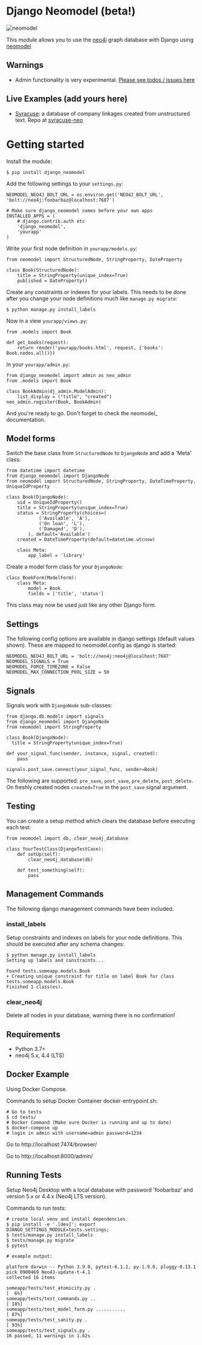 # Django Neomodel (beta!)

![neomodel](https://raw.githubusercontent.com/neo4j-contrib/neomodel/master/doc/source/_static/neomodel-300.png)

This module allows you to use the [neo4j](https://www.neo4j.org) graph database with Django using [neomodel](http://neomodel.readthedocs.org)


## Warnings

* Admin functionality is very experimental. [Please see todos / issues here](https://github.com/neo4j-contrib/django-neomodel/projects/1)

## Live Examples (add yours here)

* [Syracuse](https://syracuse.1145.am>): a database of company linkages created from unstructured text. Repo at [syracuse-neo](https://github.com/alanbuxton/syracuse-neo.git)

# Getting started

Install the module:

    $ pip install django_neomodel

Add the following settings to your `settings.py`:

    NEOMODEL_NEO4J_BOLT_URL = os.environ.get('NEO4J_BOLT_URL', 'bolt://neo4j:foobarbaz@localhost:7687')

    # Make sure django_neomodel comes before your own apps
    INSTALLED_APPS = (
        # django.contrib.auth etc
        'django_neomodel',
        'yourapp'
    )

Write your first node definition in `yourapp/models.py`:

    from neomodel import StructuredNode, StringProperty, DateProperty

    class Book(StructuredNode):
        title = StringProperty(unique_index=True)
        published = DateProperty()

Create any constraints or indexes for your labels. This needs to be done after you change your node definitions
much like `manage.py migrate`:

    $ python manage.py install_labels

Now in a view `yourapp/views.py`:

    from .models import Book

    def get_books(request):
        return render('yourapp/books.html', request, {'books': Book.nodes.all()})

In your `yourapp/admin.py`:

    from django_neomodel import admin as neo_admin
    from .models import Book

    class BookAdmin(dj_admin.ModelAdmin):
        list_display = ("title", "created")
    neo_admin.register(Book, BookAdmin)

And you're ready to go. Don't forget to check the neomodel_ documentation.

## Model forms

Switch the base class from `StructuredNode` to `DjangoNode` and add a 'Meta' class:

    from datetime import datetime
    from django_neomodel import DjangoNode
    from neomodel import StructuredNode, StringProperty, DateTimeProperty, UniqueIdProperty

    class Book(DjangoNode):
        uid = UniqueIdProperty()
        title = StringProperty(unique_index=True)
        status = StringProperty(choices=(
                ('Available', 'A'),
                ('On loan', 'L'),
                ('Damaged', 'D'),
            ), default='Available')
        created = DateTimeProperty(default=datetime.utcnow)

        class Meta:
            app_label = 'library'

Create a model form class for your `DjangoNode`:

    class BookForm(ModelForm):
        class Meta:
            model = Book
            fields = ['title', 'status']

This class may now be used just like any other Django form.

## Settings
The following config options are available in django settings (default values shown).
These are mapped to neomodel.config as django is started:

    NEOMODEL_NEO4J_BOLT_URL = 'bolt://neo4j:neo4j@localhost:7687'
    NEOMODEL_SIGNALS = True
    NEOMODEL_FORCE_TIMEZONE = False
    NEOMODEL_MAX_CONNECTION_POOL_SIZE = 50

## Signals
Signals work with `DjangoNode` sub-classes:

    from django.db.models import signals
    from django_neomodel import DjangoNode
    from neomodel import StringProperty

    class Book(DjangoNode):
      title = StringProperty(unique_index=True)

    def your_signal_func(sender, instance, signal, created):
        pass

    signals.post_save.connect(your_signal_func, sender=Book)

The following are supported: `pre_save`, `post_save`, `pre_delete`, `post_delete`.
On freshly created nodes `created=True` in the `post_save` signal argument.

## Testing

You can create a setup method which clears the database before executing each test:

    from neomodel import db, clear_neo4j_database

    class YourTestClass(DjangoTestCase):
        def setUp(self):
            clear_neo4j_database(db)

        def test_something(self):
            pass

## Management Commands

The following django management commands have been included.

### install_labels
Setup constraints and indexes on labels for your node definitions. This should be executed after any schema changes:

    $ python manage.py install_labels
    Setting up labels and constraints...

    Found tests.someapp.models.Book
    + Creating unique constraint for title on label Book for class tests.someapp.models.Book
    Finished 1 class(es).

### clear_neo4j
Delete all nodes in your database, warning there is no confirmation!

## Requirements

- Python 3.7+
- neo4j 5.x, 4.4 (LTS)

## Docker Example

Using Docker Compose.

Commands to setup Docker Container docker-entrypoint.sh:

    # Go to tests
    $ cd tests/
    # Docker Command (Make sure Docker is running and up to date)
    $ docker-compose up
    # login in admin with username=admin password=1234

Go to http://localhost:7474/browser/

Go to http://localhost:8000/admin/


## Running Tests

Setup Neo4j Desktop with a local database with password 'foobarbaz' and version 5.x or 4.4.x (Neo4j LTS version).

Commands to run tests:

    # create local venv and install dependencies.
    $ pip install -e '.[dev]'; export DJANGO_SETTINGS_MODULE=tests.settings;
    $ tests/manage.py install_labels
    $ tests/manage.py migrate
    $ pytest

    # example output:

    platform darwin -- Python 3.9.0, pytest-6.1.2, py-1.9.0, pluggy-0.13.1
    pick 0900469 Neo4J-update-t-4.1
    collected 16 items

    someapp/tests/test_atomicity.py .                                                                                                                                                                                                                      [  6%]
    someapp/tests/test_commands.py ..                                                                                                                                                                                                                      [ 18%]
    someapp/tests/test_model_form.py ...........                                                                                                                                                                                                           [ 87%]
    someapp/tests/test_sanity.py .                                                                                                                                                                                                                         [ 93%]
    someapp/tests/test_signals.py .
    16 passed, 11 warnings in 1.62s


